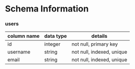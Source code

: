 # Schema Information 

### users 

| column name   | data type     | details|
| ------------- |-------------| -----|
| id     |integer | not null, primary key |
| username      | string     |   not null, indexed, unique |
| email | string      |    not null, indexed, unique |